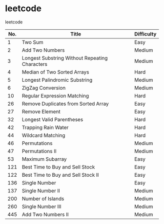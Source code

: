 # leetcode
leetcode

| No.  | Title | Difficulty |
| ---- | ----- | ------ |
|    1 | Two Sum | Easy |
|    2 | Add Two Numbers | Medium |
|    3 | Longest Substring Without Repeating Characters | Medium|
|    4 | Median of Two Sorted Arrays | Hard |
|    5 | Longest Palindromic Substring | Medium |
|    6 | ZigZag Conversion | Medium |
|   10 | Regular Expression Matching | Hard |
|   26 | Remove Duplicates from Sorted Array | Easy |
|   27 | Remove Element | Easy |
|   32 | Longest Valid Parentheses | Hard |
|   42 | Trapping Rain Water | Hard |
|   44 | Wildcard Matching | Hard |
|   46 | Permutations | Medium |
|   47 | Permutations II | Medium |
|   53 | Maximum Subarray | Easy |
|  121 | Best Time to Buy and Sell Stock | Easy |
|  122 | Best Time to Buy and Sell Stock II | Easy |
|  136 | Single Number | Easy |
|  137 | Single Number II | Medium |
|  200 | Number of Islands | Medium |
|  260 | Single Number III | Medium |
|  445 | Add Two Numbers II | Medium |